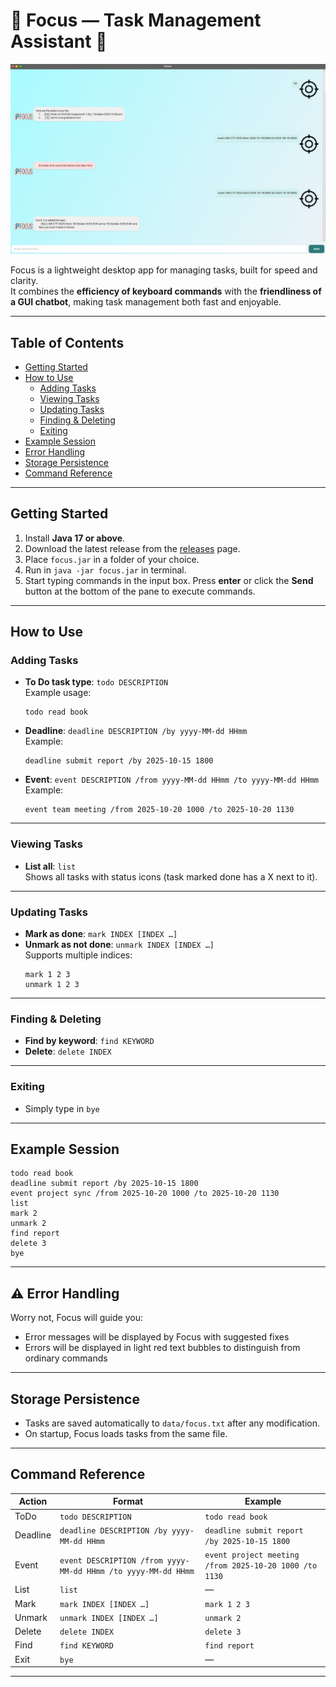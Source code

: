 # 🔎 Focus — Task Management Assistant 🔎

![Ui Screenshot](/docs/Ui.png)

Focus is a lightweight desktop app for managing tasks, built for speed and clarity.  
It combines the **efficiency of keyboard commands** with the **friendliness of a GUI chatbot**, making task management both fast and enjoyable.

---

## Table of Contents
- [Getting Started](#getting-started)
- [How to Use](#how-to-use)
    - [Adding Tasks](#adding-tasks)
    - [Viewing Tasks](#viewing-tasks)
    - [Updating Tasks](#updating-tasks)
    - [Finding & Deleting](#finding--deleting)
    - [Exiting](#exiting)
- [Example Session](#example-session)
- [Error Handling](#-error-handling)
- [Storage Persistence](#storage-persistence)
- [Command Reference](#command-reference)

---

## Getting Started

1. Install **Java 17 or above**.
2. Download the latest release from the <a href="https://github.com/Angmar2722/ip/releases" target="_blank">releases</a> page.
3. Place `focus.jar` in a folder of your choice.
4. Run in ```java -jar focus.jar``` in terminal.
5. Start typing commands in the input box. Press **enter** or click the **Send** button at the bottom of the pane to execute commands.

---

## How to Use

### Adding Tasks
- **To Do task type**: `todo DESCRIPTION`  
  Example usage:
  ```
  todo read book
  ```

- **Deadline**: `deadline DESCRIPTION /by yyyy-MM-dd HHmm`  
  Example:
  ```
  deadline submit report /by 2025-10-15 1800
  ```

- **Event**: `event DESCRIPTION /from yyyy-MM-dd HHmm /to yyyy-MM-dd HHmm`  
  Example:
  ```
  event team meeting /from 2025-10-20 1000 /to 2025-10-20 1130
  ```

---

### Viewing Tasks
- **List all**: `list`  
  Shows all tasks with status icons (task marked done has a X next to it).

---

### Updating Tasks
- **Mark as done**: `mark INDEX [INDEX …]`
- **Unmark as not done**: `unmark INDEX [INDEX …]`  
  Supports multiple indices:
  ```
  mark 1 2 3
  unmark 1 2 3
  ```

---

### Finding & Deleting
- **Find by keyword**: `find KEYWORD`
- **Delete**: `delete INDEX`

---

### Exiting
- Simply type in `bye`

---

## Example Session
```
todo read book
deadline submit report /by 2025-10-15 1800
event project sync /from 2025-10-20 1000 /to 2025-10-20 1130
list
mark 2
unmark 2
find report
delete 3
bye
```
---

## ⚠ Error Handling
Worry not, Focus will guide you:
- Error messages will be displayed by Focus with suggested fixes
- Errors will be displayed in light red text bubbles to distinguish from ordinary commands

---

## Storage Persistence
- Tasks are saved automatically to `data/focus.txt` after any modification.
- On startup, Focus loads tasks from the same file.

---

## Command Reference

| Action   | Format | Example |
|----------|--------|---------|
| ToDo     | `todo DESCRIPTION` | `todo read book` |
| Deadline | `deadline DESCRIPTION /by yyyy-MM-dd HHmm` | `deadline submit report /by 2025-10-15 1800` |
| Event    | `event DESCRIPTION /from yyyy-MM-dd HHmm /to yyyy-MM-dd HHmm` | `event project meeting /from 2025-10-20 1000 /to 1130` |
| List     | `list` | — |
| Mark     | `mark INDEX [INDEX …]` | `mark 1 2 3` |
| Unmark   | `unmark INDEX [INDEX …]` | `unmark 2` |
| Delete   | `delete INDEX` | `delete 3` |
| Find     | `find KEYWORD` | `find report` |
| Exit     | `bye` | — |

---